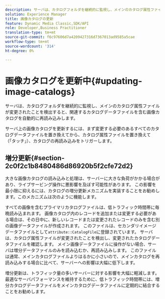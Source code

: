 ```yaml
---
description: サーバは、カタログフォルダを継続的に監視し、メインのカタログ属性ファイルが変更されたことを検出すると、関連するカタログデータファイルを含む画像カタログを自動的に再読み込みします。
solution: Experience Manager
title: 画像カタログの更新
feature: Dynamic Media Classic,SDK/API
role: Developer,Business Practitioner
translation-type: tm+mt
source-git-commit: f6c97606d7a4209427316d7367013ad9585a5cae
workflow-type: tm+mt
source-wordcount: '314'
ht-degree: 0%

---
```



# 画像カタログを更新中{#updating-image-catalogs}

サーバは、カタログフォルダを継続的に監視し、メインのカタログ属性ファイルが変更されたことを検出すると、関連するカタログデータファイルを含む画像カタログを自動的に再読み込みします。

サーバ上の画像カタログを更新するには、まず変更する必要のあるすべてのカタログデータファイルを置き換えてから、カタログ属性ファイルを置き換えて（「タッチ」）、カタログの再読み込みをトリガーします。

## 増分更新{#section-2c0f2c1b8480486d86920b5f2cfe72d2}

大きな画像カタログの読み込みと処理は、サーバーに大きな負荷がかかる場合があり、ライブサービング操作に悪影響を及ぼす可能性があります。 この影響を最小限に抑えるには、カタログの増分更新メカニズムを実装することをお勧めします。このメカニズムは次のように機能します。

すべての画像を含むプライマリカタログファイルは、低トラフィック時間帯に毎晩読み込まれます。 画像カタログ内のレコードを追加または変更する必要がある場合は、その日中に、新しいレコードまたは変更されたレコードのみを含む別の画像データファイルが作成されます。 このファイルは、セカンダリイメージデータファイルとして`attribute::CatalogFile`に登録されています。 サーバは、カタログ属性ファイルが変更されたことを検出し、変更されたカタログデータファイルを確認します。 メイン画像データファイルに操作がない場合、サーバは増分データファイルのみを読み込むか、再読み込みします。 このファイルは通常、メインカタログファイルよりはるかに小さいので、メインカタログを再読み込みする場合に比べて、サーバーへの影響は大幅に低下します。

増分更新は、トラフィック量の多いサーバーに対する影響を大幅に軽減します。 最適なサーバパフォーマンスを維持するために、低トラフィック時間帯には、増分カタログデータファイルをメインカタログデータファイルに定期的に結合することをお勧めします。
